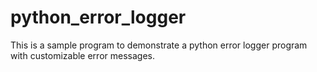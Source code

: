# python_error_logger
This is a sample program to demonstrate a python error logger program with customizable error messages.
